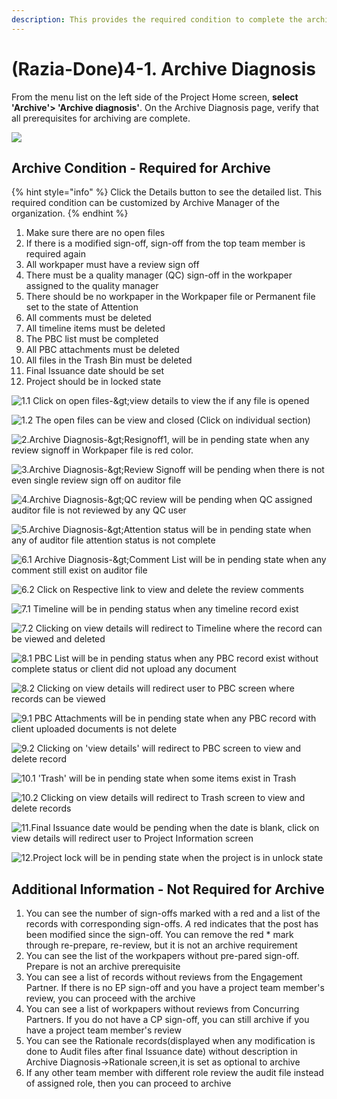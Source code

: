 ```yaml
---
description: This provides the required condition to complete the archive process
---
```


# \(Razia-Done\)4-1. Archive Diagnosis

From the menu list on the left side of the Project Home screen, **select 'Archive'&gt; 'Archive diagnosis'**. On the Archive Diagnosis page, verify that all prerequisites for archiving are complete.

![](../../../.gitbook/assets/image%20%2816%29.png)

## Archive Condition - Required for Archive

{% hint style="info" %}
Click the Details button to see the detailed list. This required condition can be customized by Archive Manager of the organization.
{% endhint %}

1. Make sure there are no open files
2. If there is a modified sign-off, sign-off from the top team member is required again
3. All workpaper must have a review sign off
4. There must be a quality manager \(QC\) sign-off in the workpaper assigned to the quality manager
5. There should be no workpaper in the Workpaper file or Permanent file set to the state of Attention
6. All comments must be deleted
7. All timeline items must be deleted
8. The PBC list must be completed
9. All PBC attachments must be deleted
10. All files in the Trash Bin must be deleted
11. Final Issuance date should be set
12. Project should be in locked state

![1.1 Click on open files-&amp;gt;view details to view the if any  file is opened](../../../.gitbook/assets/image%20%2810%29.png)

![1.2 The open files can be view and closed \(Click on individual section\)](../../../.gitbook/assets/6.png)

![2.Archive Diagnosis-&amp;gt;Resignoff1, will be in pending state when any review signoff in Workpaper file is red color.](../../../.gitbook/assets/image%20%287%29.png)

![3.Archive Diagnosis-&amp;gt;Review Signoff will be pending when there is not even single review sign off on auditor file ](../../../.gitbook/assets/image%20%2839%29.png)

![4.Archive Diagnosis-&amp;gt;QC review will be pending when QC assigned auditor file is not reviewed by any QC user](../../../.gitbook/assets/image%20%2842%29.png)

![5.Archive Diagnosis-&amp;gt;Attention status will be in pending state when any of auditor file attention status is not complete](../../../.gitbook/assets/image%20%2821%29.png)

![6.1  Archive Diagnosis-&amp;gt;Comment List will be in pending state when any comment still exist on auditor file](../../../.gitbook/assets/image.png)

![6.2 Click on Respective link to view and delete the review comments](../../../.gitbook/assets/image%20%2830%29.png)

![7.1 Timeline will be in pending status when any timeline record exist](../../../.gitbook/assets/image%20%2828%29.png)

![7.2 Clicking on view details will redirect to Timeline where the record can be viewed and deleted](../../../.gitbook/assets/image%20%282%29.png)

![8.1 PBC List will be in pending status when any PBC record exist without complete status or client did not upload any document](../../../.gitbook/assets/image%20%289%29.png)

![8.2 Clicking on view details will redirect user to PBC screen where records can be viewed](../../../.gitbook/assets/image%20%2820%29.png)

![9.1 PBC Attachments will be in pending state when any PBC record with client uploaded documents is not delete](../../../.gitbook/assets/image%20%2832%29.png)

![9.2 Clicking on &apos;view details&apos; will redirect to PBC screen to view and delete record](../../../.gitbook/assets/image%20%2812%29.png)

![10.1 &apos;Trash&apos; will be in pending state when some items exist in Trash](../../../.gitbook/assets/image%20%2838%29.png)

![10.2 Clicking on view details will redirect to Trash screen to view and delete records](../../../.gitbook/assets/image%20%283%29.png)

![11.Final Issuance date would be pending when the date is blank, click on view details will redirect user to Project Information screen](../../../.gitbook/assets/image%20%288%29.png)

![12.Project lock will be in pending state when the project is in unlock state](../../../.gitbook/assets/image%20%2813%29.png)

## Additional Information -  Not Required for Archive 

1. You can see the number of sign-offs marked with a red and a list of the records with corresponding sign-offs. _A_ red  indicates that the post has been modified since the sign-off. You can remove the red \* mark through re-prepare, re-review, but it is not an archive requirement
2. You can see the list of the workpapers without pre-pared sign-off. Prepare is not an archive prerequisite
3. You can see a list of records without reviews from the Engagement Partner. If there is no EP sign-off and you have a project team member's review, you can proceed with the archive
4. You can see a list of workpapers without reviews from Concurring Partners. If you do not have a CP sign-off, you can still archive if you have a project team member's review
5. You can see the Rationale records\(displayed when any modification is done to Audit files after final Issuance date\)  without description in Archive Diagnosis-&gt;Rationale screen,it is set as optional to archive
6. If any other team member with different role  review the audit file instead of assigned role, then you can proceed to archive

